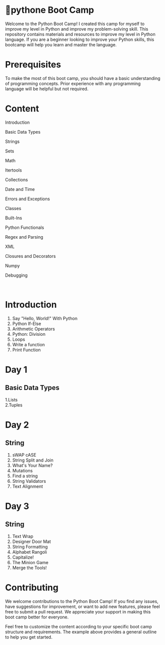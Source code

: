 # 📝pythone Boot Camp
Welcome to the Python Boot Camp! I created this camp for myself to improve my level in Python and improve my problem-solving skill. This repository contains materials and resources to improve my level in Python language. If you are a beginner looking to improve your Python skills, this bootcamp will help you learn and master the language.



# Prerequisites
To make the most of this boot camp, you should have a basic understanding of programming concepts. Prior experience with any programming language will be helpful but not required. 
# Content
Introduction

Basic Data Types

Strings

Sets

Math

Itertools

Collections

Date and Time

Errors and Exceptions

Classes

Built-Ins

Python Functionals

Regex and Parsing

XML

Closures and Decorators

Numpy

Debugging

</br>

# Introduction
1. Say "Hello, World!" With Python
2. Python If-Else
3. Arithmetic Operators
4. Python: Division
5. Loops
6. Write a function
7. Print Function
# Day 1 
## Basic Data Types

1.Lists
</br>
2.Tuples

# Day 2
## String
1. sWAP cASE
2. String Split and Join
3. What's Your Name?
4. Mutations
5. Find a string
6. String Validators
7. Text Alignment
# Day 3
## String
1. Text Wrap
2. Designer Door Mat
3. String Formatting
4. Alphabet Rangoli
5. Capitalize!
6. The Minion Game
7. Merge the Tools!
# Contributing
We welcome contributions to the Python Boot Camp! If you find any issues, have suggestions for improvement, or want to add new features, please feel free to submit a pull request. We appreciate your support in making this boot camp better for everyone.



Feel free to customize the content according to your specific boot camp structure and requirements. The example above provides a general outline to help you get started.
